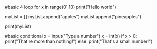 #basic 4 loop
for x in range(0' 10)
print("Hello world")



myList = []
myList.append("apples")
myList.append("pineapples")

print(myList)



#basic conditional
x = input("Type a number")
x =  int(x)
if x > 0:
print("That're more than nothing!")
else:
   print("That's a small number!") 


